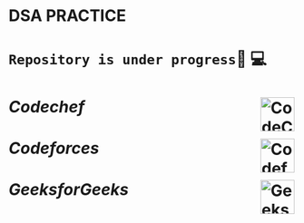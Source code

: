 # DSA PRACTICE
# ```Repository is under progress```🚀 💻
# ***Codechef***<img align="right" alt="CodeChef" width="60px" src="https://api.iconify.design/simple-icons:codechef.svg"/>
# ***Codeforces***<img align="right" alt="Codeforces" width="60px" src="https://api.iconify.design/simple-icons:codeforces.svg"/>
# ***GeeksforGeeks***<img align="right" alt="GeeksforGeeks" width="60px" src="https://api.iconify.design/simple-icons:geeksforgeeks.svg?color=green"/>


